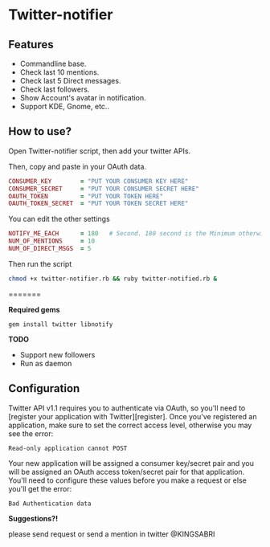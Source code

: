 Twitter-notifier
================


Features
---------
* Commandline base.
* Check last 10 mentions.
* Check last 5 Direct messages.
* Check last followers.
* Show Account's avatar in notification.
* Support KDE, Gnome, etc..


How to use?
--------------
Open Twitter-notifier script, then add your twitter APIs.



Then, copy and paste in your OAuth data.

```ruby
CONSUMER_KEY        = "PUT YOUR CONSUMER KEY HERE"
CONSUMER_SECRET     = "PUT YOUR CONSUMER SECRET HERE"
OAUTH_TOKEN         = "PUT YOUR TOKEN HERE"
OAUTH_TOKEN_SECRET  = "PUT YOUR TOKEN SECRET HERE"
```

You can edit the other settings 
```ruby
NOTIFY_ME_EACH      = 180   # Second. 180 second is the Minimum otherwise twitter will block you ;)
NUM_OF_MENTIONS     = 10
NUM_OF_DIRECT_MSGS  = 5
```

Then run the script
```bash
chmod +x twitter-notifier.rb && ruby twitter-notified.rb &
```
=======



**Required gems**

    gem install twitter libnotify


**TODO**
* Support new followers
* Run as daemon


## Configuration
Twitter API v1.1 requires you to authenticate via OAuth, so you'll need to
[register your application with Twitter][register]. Once you've registered an
application, make sure to set the correct access level, otherwise you may see
the error:

    Read-only application cannot POST

Your new application will be assigned a consumer key/secret pair and you will
be assigned an OAuth access token/secret pair for that application. You'll need
to configure these values before you make a request or else you'll get the
error:

    Bad Authentication data



**Suggestions?!**

please send request or send a mention in twitter @KINGSABRI

